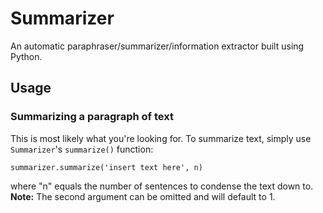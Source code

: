 # Summarizer
An automatic paraphraser/summarizer/information extractor built using Python.
## Usage
### Summarizing a paragraph of text
This is most likely what you're looking for. To summarize text, simply use `Summarizer`'s `summarize()` function:

    summarizer.summarize('insert text here', n)
where "n" equals the number of sentences to condense the text down to.  
**Note:** The second argument can be omitted and will default to 1.
